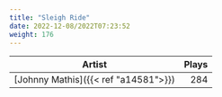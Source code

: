 ```yaml
---
title: "Sleigh Ride"
date: 2022-12-08/2022T07:23:52
weight: 176
---
```




 Artist | Plays 
----- | -----:
[Johnny Mathis]({{< ref "a14581">}}) | 284
